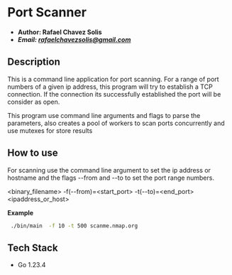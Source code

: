 # Port Scanner

- **Author: Rafael Chavez Solis**
- ***Email: rafaelchavezsolis@gmail.com***

## Description

This is a command line application for port scanning. For a range of port numbers of a given ip address, this program will try to establish a TCP connection. If the connection its successfully established the port will be consider as open.

This program use command line arguments and flags to parse the parameters, also creates a pool of workers to scan ports concurrently and use mutexes for store results

## How to use

For scanning use the command line argument to set the ip address or hostname and the flags --from and --to to set the port range numbers.

<binary_filename> -f(--from)=<start_port> -t(--to)=<end_port> <ipaddress_or_host>

**Example**
```bash
 ./bin/main  -f 10 -t 500 scanme.nmap.org
```

## Tech Stack

- Go 1.23.4
